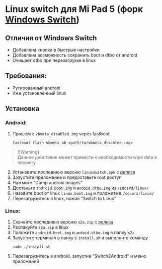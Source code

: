 # Linux switch для Mi Pad 5 (форк [Windows Switch](https://github.com/entaromia/mi-pad5-windows-switch))


## Отличия от Windows Switch
- Добавлена кнопка в быстрые настройки
- Добавлена возможность сохранить boot и dtbo от android
- Очищает dtbo при перезагрузке в linux


## Требования:
- Рутированный android
- Уже установленный linux


## Установка

### Android:
1) Прошейте `vbmeta_disabled.img` через fastboot
   ```console
   fastboot flash vbmeta_ab <path/to/vbmeta_disabled.img> 
   ```
> [!Warning]\
> Данное дейставие может привести к необходимости wipe data в recovery

2) Установите последнюю версию `linuxswitch.apk` с [релиза](https://github.com/timoxa0/Switch2Linux-Nabu/releases)
3) Запустите приложение и предоставьте root доступ
4) Нажмите "Dump android images"
5) Достаньте `android.boot.img` и `andoid.dtbo.img` из `/sdcard/linux/`
6) Назовите boot от linux `linux.boot.img` и положите в `/sdcard/linux/`
7) Перезагрузитесь в linux, нажав "Switch to Linux"

### Linux:
1) Скачайте последнюю версию `s2a.zip` с [релиза](https://github.com/timoxa0/Switch2Linux-Nabu/releases)
2) Распакуйте `s2a.zip` в linux
3) Положите `android.boot.img` и `andoid.dtbo.img` в папку `s2a`
4) Запустите терминал в папку с `install.sh` и выполните команду
    ```console
    sudo ./install.sh
    ```
5) Перезагрузитесь в android, запустив "Switch2Android" и меню приложений
